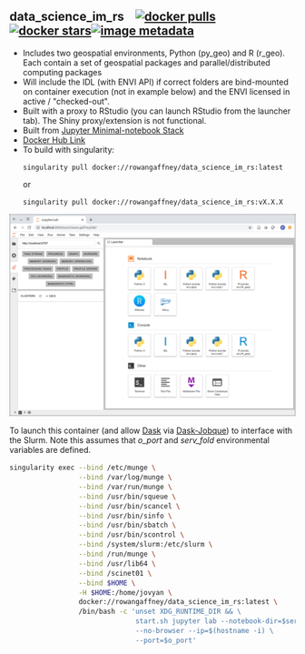 ## data_science_im_rs&nbsp;&nbsp;&nbsp;&nbsp;[![docker pulls](https://img.shields.io/docker/pulls/rowangaffney/data_science_im_rs.svg)](https://hub.docker.com/r/rowangaffney/data_science_im_rs/) [![docker stars](https://img.shields.io/docker/stars/rowangaffney/data_science_im_rs.svg)](https://hub.docker.com/r/rowangaffney/data_science_im_rs/)[![image metadata](https://images.microbadger.com/badges/image/rowangaffney/data_science_im_rs.svg)](https://microbadger.com/images/rowangaffney/data_science_im_rs "rowangaffney/data_science_im_rs image metadata")
  - Includes two geospatial environments, Python (py_geo) and R (r_geo). Each contain a set of geospatial packages and parallel/distributed computing packages
  - Will include the IDL (with ENVI API) if correct folders are bind-mounted on container execution (not in example below) and the ENVI licensed in active / "checked-out".
  - Built with a proxy to RStudio (you can launch RStudio from the launcher tab). The Shiny proxy/extension is not functional.
  - Built from [Jupyter Minimal-notebook Stack](https://github.com/jupyter/docker-stacks/tree/master/minimal-notebook)
  - [Docker Hub Link](https://hub.docker.com/r/rowangaffney/data_science_im_rs)
  - To build with singularity:
    ```shell
    singularity pull docker://rowangaffney/data_science_im_rs:latest
    ```
    or
    ```shell
    singularity pull docker://rowangaffney/data_science_im_rs:vX.X.X
    ```
  <img src="/readme_images/data_science_im_rs_screenshot.png" width="600">
  
  To launch this container (and allow [Dask](https://distributed.dask.org/en/latest/) via [Dask-Jobque](https://jobqueue.dask.org/en/latest/)) to interface with the Slurm. Note this assumes that *o_port* and *serv_fold* environmental variables are defined.
  ```bash
  singularity exec --bind /etc/munge \
                   --bind /var/log/munge \
                   --bind /var/run/munge \
                   --bind /usr/bin/squeue \
                   --bind /usr/bin/scancel \
                   --bind /usr/bin/sinfo \
                   --bind /usr/bin/sbatch \
                   --bind /usr/bin/scontrol \
                   --bind /system/slurm:/etc/slurm \
                   --bind /run/munge \
                   --bind /usr/lib64 \
                   --bind /scinet01 \
                   --bind $HOME \
                   -H $HOME:/home/jovyan \
                   docker://rowangaffney/data_science_im_rs:latest \
                   /bin/bash -c 'unset XDG_RUNTIME_DIR && \
                                 start.sh jupyter lab --notebook-dir=$serv_fold \
                                 --no-browser --ip=$(hostname -i) \
                                 --port=$o_port'
```
